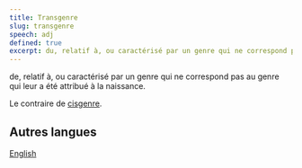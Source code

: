 ```yaml
---
title: Transgenre
slug: transgenre
speech: adj
defined: true
excerpt: du, relatif à, ou caractérisé par un genre qui ne correspond pas au genre qui leur a été attribué à la naissance.
---
```


de, relatif à, ou caractérisé par un genre qui ne correspond pas au genre qui leur a été attribué à la naissance.

Le contraire de [cisgenre](/definitions/fr_FR/cisgenre).

## Autres langues

[English](/definitions/transgender)
